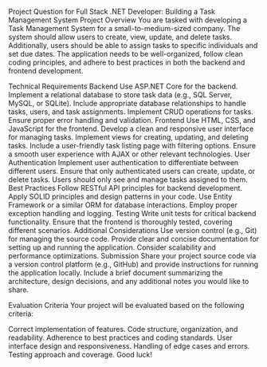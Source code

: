 Project Question for Full Stack .NET Developer: Building a Task Management System
Project Overview
You are tasked with developing a Task Management System for a small-to-medium-sized company. The system should allow users to create, view, update, and delete tasks. Additionally, users should be able to assign tasks to specific individuals and set due dates. The application needs to be well-organized, follow clean coding principles, and adhere to best practices in both the backend and frontend development.

Technical Requirements
Backend
Use ASP.NET Core for the backend.
Implement a relational database to store task data (e.g., SQL Server, MySQL, or SQLite).
Include appropriate database relationships to handle tasks, users, and task assignments.
Implement CRUD operations for tasks.
Ensure proper error handling and validation.
Frontend
Use HTML, CSS, and JavaScript for the frontend.
Develop a clean and responsive user interface for managing tasks.
Implement views for creating, updating, and deleting tasks.
Include a user-friendly task listing page with filtering options.
Ensure a smooth user experience with AJAX or other relevant technologies.
User Authentication
Implement user authentication to differentiate between different users.
Ensure that only authenticated users can create, update, or delete tasks.
Users should only see and manage tasks assigned to them.
Best Practices
Follow RESTful API principles for backend development.
Apply SOLID principles and design patterns in your code.
Use Entity Framework or a similar ORM for database interactions.
Employ proper exception handling and logging.
Testing
Write unit tests for critical backend functionality.
Ensure that the frontend is thoroughly tested, covering different scenarios.
Additional Considerations
Use version control (e.g., Git) for managing the source code.
Provide clear and concise documentation for setting up and running the application.
Consider scalability and performance optimizations.
Submission
Share your project source code via a version control platform (e.g., GitHub) and provide instructions for running the application locally. Include a brief document summarizing the architecture, design decisions, and any additional notes you would like to share.

Evaluation Criteria
Your project will be evaluated based on the following criteria:

Correct implementation of features.
Code structure, organization, and readability.
Adherence to best practices and coding standards.
User interface design and responsiveness.
Handling of edge cases and errors.
Testing approach and coverage.
Good luck!
